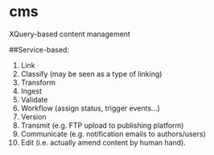 # cms
XQuery-based content management

##Service-based:
1. Link
2. Classify (may be seen as a type of linking)
2. Transform
3. Ingest
4. Validate
5. Workflow (assign status, trigger events...)
6. Version
7. Transmit (e.g. FTP upload to publishing platform)
8. Communicate (e.g. notification emails to authors/users)
9. Edit (i.e. actually amend content by human hand).

